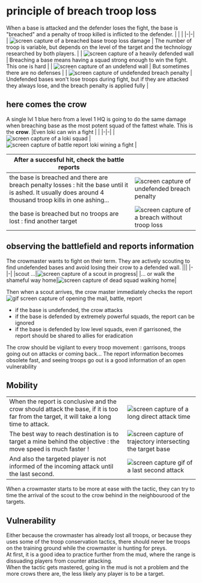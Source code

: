 
# principle of breach troop loss

When a base is attacked and the defender loses the fight, the base is "breached" and a penalty of troop killed is inflicted to the defender.
| | |
|-|-|
| ![screen capture of a breached base troop loss damage](../imgs/image.png) | The number of troop is variable, but depends on the level of the target and the technology researched by both players. |
| ![screen capture of a heavily defended wall](../imgs/image.png) | Breaching a base means having a squad strong enough to win the fight. This one is hard |
| ![screen capture of an undefend wall](../imgs/image.png) | But sometimes there are no defenses |
| ![screen capture of undefended breach penalty](../imgs/image.png) | Undefended bases won't lose troops during fight, but if they are attacked they always lose, and the breach penalty is applied fully |

## here comes the crow
A single lvl 1 blue hero from a level 1 HQ is going to do the same damage when breaching base as the most potent squad of the fattest whale. This is the **crow**.
|Even loki can win a fight | |
|-|-|
| ![screen capture of a loki squad](../imgs/image.png) | ![screen capture of battle report loki wining a fight](../imgs/image.png) |

|After a succesful hit, check the battle reports||
|-|-|
| the base is breached and there are breach penalty losses : hit the base until it is ashed. It usually does around 4 thousand troop kills in one ashing... | ![screen capture of undefended breach penalty](../imgs/image.png) |
| the base is breached but no troops are lost : find another target | ![screen capture of a breach without troop loss](../imgs/image.png) |

## observing the battlefield and reports information

The crowmaster wants to fight on their term. They are actively scouting to find undefended bases and avoid losing their crow to a defended wall.
|||
|-|-|
|scout ...|![screen capture of a scout in progress](../imgs/image.png)|
|... or walk the shameful way home|![screen capture of dead squad walking home](../imgs/image.png)|

Then when a scout arrives, the crow master immediately checks the report
![gif screen capture of opening the mail, battle, report](../imgs/image.png)

* if the base is undefended, the crow attacks
* if the base is defended by extremely powerful squads, the report can be ignored
* if the base is defended by low level squads, even if garrisoned, the report should be shared to allies for eradication

The crow should be vigilant to every troop movement : garrisons, troops going out on attacks or coming back... The report information becomes obsolete fast, and seeing troops go out is a good information of an open vulnerability

## Mobility 
|||
|-|-|
| When the report is conclusive and the crow should attack the base, if it is too far from the target, it will take a long time to attack. | ![screen capture of a long direct attack time](../imgs/image.png) |
| The best way to reach destination is to target a mine behind the objective : the move speed is much faster ! | ![screen capture of trajectory intersecting the target base](../imgs/image.png) |
| And also the targeted player is not informed of the incoming attack until the last second. | ![screen capture gif of a last second attack](../imgs/image.png) |

When a crowmaster starts to be more at ease with the tactic, they can try to time the arrival of the scout to the crow behind in the neighbourood of the targets.

## Vulnerability
Either because the crowmaster has already lost all troops, or because they uses some of the troop conservation tactics, there should never be troops on the training ground while the crowmaster is hunting for preys.  
At first, it is a good idea to practice further from the mud, where the range is dissuading players from counter attacking.  
When the tactic gets mastered, going in the mud is not a problem and the more crows there are, the less likely any player is to be a target.
